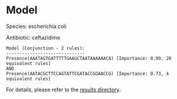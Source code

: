 
# Model

Species: escherichia coli

Antibiotic: ceftazidime

```
Model (Conjunction - 2 rules):
------------------------------
Presence(AAATAGTGATTTTTGAAGCTAATAAAAAACA) [Importance: 0.99, 20 equivalent rules]
AND
Presence(AATACGCTTCCAGTATTCGATACCGGAACCG) [Importance: 0.73, 4 equivalent rules]

```

For details, please refer to the [results directory](../../../../../results/scm_b/escherichia+coli/ceftazidime/repeat_2/).

